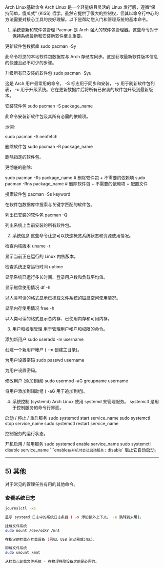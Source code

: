 Arch Linux基础命令
Arch Linux 是一个轻量级且灵活的 Linux 发行版，遵循“保持简单，傻瓜式” (KISS) 哲学。虽然它提供了很大的控制权，但其以命令行中心的方法需要对核心工具的良好理解。以下是帮助您入门和管理系统的基本命令。

1) 系统更新和软件包管理
Pacman 是 Arch 强大的软件包管理器。这些命令对于保持系统最新和安装新软件至关重要。

更新软件包数据库
sudo pacman -Sy

此命令将您的本地软件包数据库与 Arch 存储库同步。这是获取最新软件版本信息的快速且必不可少的步骤。

升级所有已安装的软件包
sudo pacman -Syu

这是 Arch 用户最常用的命令。 -S 标志用于同步和安装， -y 用于刷新软件包列表， -u 用于升级系统。它在更新数据库后将所有已安装的软件包升级到最新版本。

安装软件包
sudo pacman -S package_name

此命令安装新软件包及其所有必需的依赖项。

示例:

sudo pacman -S neofetch

删除软件包
sudo pacman -R package_name

删除指定的软件包。

更彻底的删除:

sudo pacman -Rs package_name   # 删除软件包 + 不需要的依赖项
sudo pacman -Rns package_name  # 删除软件包 + 不需要的依赖项 + 配置文件

搜索软件包
pacman -Ss keyword

在软件包数据库中搜索与关键字匹配的软件包。

列出已安装的软件包
pacman -Q

列出系统上当前安装的所有软件包。

2) 系统信息
这些命令让您可以快速概览系统状态和资源使用情况。

检查内核版本
uname -r

显示当前正在运行的 Linux 内核版本。

检查系统正常运行时间
uptime

显示系统已运行多长时间、登录用户数和负载平均值。

显示磁盘使用情况
df -h

以人类可读的格式显示已挂载文件系统的磁盘空间使用情况。

显示内存使用情况
free -h

以人类可读的格式显示总内存、已使用内存和可用内存。

3) 用户和权限管理
用于管理用户帐户和权限的命令。

添加新用户
sudo useradd -m username

创建一个新用户帐户 ( -m 创建主目录)。

为用户设置密码
sudo passwd username

为用户设置密码。

修改用户 (添加到组)
sudo usermod -aG groupname username

将用户添加到辅助组 ( -aG 用于追加到组)。

4) 系统控制 (systemd)
Arch Linux 使用 systemd 来管理服务。 systemctl 是用于控制服务的命令行界面。

启动 / 停止 / 重启服务
sudo systemctl start service_name
sudo systemctl stop service_name
sudo systemctl restart service_name

控制服务的运行状态。

开机启用 / 禁用服务
sudo systemctl enable service_name
sudo systemctl disable service_name
```enable` 在开机时自动启动服务； `disable` 阻止它自动启动。

---

## 5) 其他

对于常见的管理任务有用的其他命令。

### 查看系统日志

```bash
journalctl -xe

显示 systemd 日志中的系统日志条目 ( -x 添加额外上下文， -e 跳转到末尾)。

挂载文件系统
sudo mount /dev/sdXY /mnt

在指定的挂载点挂载设备 (例如，USB 驱动器或分区)。

卸载文件系统
sudo umount /mnt

从挂载点卸载文件系统 - 在物理移除设备之前是必需的。